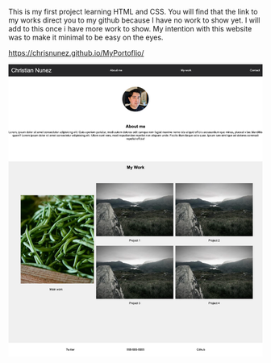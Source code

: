 This is my first project learning HTML and CSS. You will find that the link to my works direct you to my github because I have no work to show yet. I will add to this once i have more work to show. My intention with this website was to make it minimal to be easy on the eyes. 

https://chrisnunez.github.io/MyPortoflio/

![Website Image](/Assets/Images/website-img.png)


